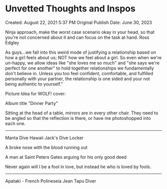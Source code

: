 # Unvetted Thoughts and Inspos

Created: August 22, 2021 5:37 PM
Original Publish Date: June 30, 2023

Ninja approach, make the worst case scenario okay in your head, so that you're not concerned about it and can focus on the task at hand. Ross Edgley

As guys...we fall into this weird mode of justifying a relationship based on how a girl feels about us; NOT how we feel about a girl. So even when we're un-happy, we allow ideas like "she loves me so much" and "she says we're perfect for one another" to hold together relationships we fundamentally don't believe in. Unless you too feel confident, comfortable, and fulfilled personally with your partner, the relationship is one sided and your not being authentic to yourself."

Picture Idea for WOLF! cover:

Album title "Dinner Party"

Sitting at the head of a table, mirrors are in every other chair. They need to be angled so that the reflection is there, or have me photoshopped into each one.

---

Manta Dive Hawaii
Jack's Dive Locker

A broke nose with the blood running out

A man at Saint Peters Gates arguing for his only good deed

Never again will I be a fool in love, but instead he who is loved by fools.

---

Apataki - French Polineseia
Jean Tapu Diver